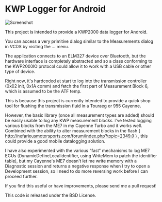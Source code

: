 # KWP Logger for Android

![Screenshot](https://cloud.githubusercontent.com/assets/210793/11647621/4e214c52-9d27-11e5-8965-d76ae00cba89.png)

This project is intended to provide a KWP2000 data logger for Android.

You can access a very primitive dialog similar to the Measurements dialog in VCDS by visiting the ... menu.

The application connects to an ELM327 device over Bluetooth, but the hardware interface is completely abstracted and so a class conforming to the KWP2000IO protocol could allow it to work with a USB cable or other type of device.

Right now, it's hardcoded at start to log into the transmission controller (0x02 init, 0x1A comm) and fetch the first part of Measurement Block 6, which is assumed to be the ATF temp.

This is because this project is currently intended to provide a quick shop tool for flushing the transmission fluid in a Touraeg or 955 Cayenne.

However, the basic library (once all measurement types are added) should be easily usable to log any KWP measurement blocks. I've tested logging various blocks from the ME7 in my Cayenne Turbo and it works well. Combined with the ability to alter measurement blocks in the flash ( http://nefariousmotorsports.com/forum/index.php?topic=2349.0 ) , this could provide a good mobile datalogging solution.

I have also experimented with the various "fast" mechanisms to log ME7 ECUs (DynamicDefineLocalIdentifier, using WriteMem to patch the identifier table), but my Cayenne's ME7 doesn't let me write memory with a Diagnostic session and returns a negative response when I try to open a Development session, so I need to do more reversing work before I can proceed further. 

If you find this useful or have improvements, please send me a pull request!

This code is released under the BSD License.
